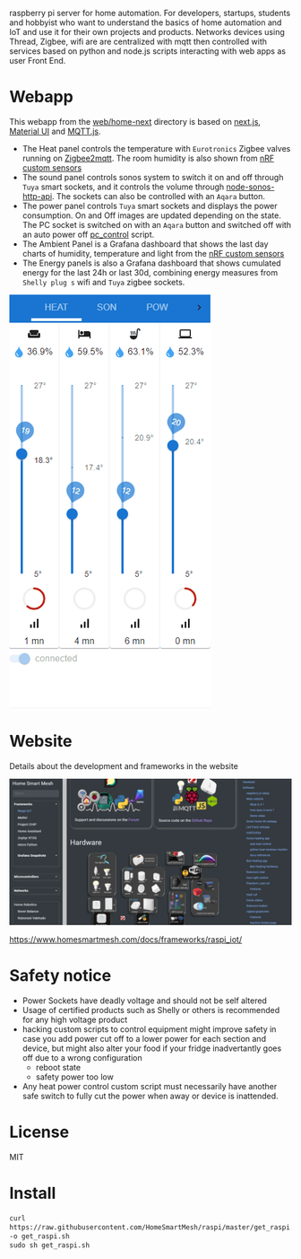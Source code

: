 raspberry pi server for home automation. For developers, startups, students and hobbyist who want to understand the basics of home automation and IoT and use it for their own projects and products. Networks devices using Thread, Zigbee, wifi are are centralized with mqtt then controlled with services based on python and node.js scripts interacting with web apps as user Front End.

# Webapp
This webapp from the [web/home-next](./web/home-next/) directory is based on [next.js](https://nextjs.org/), [Material UI](https://mui.com/) and [MQTT.js](https://github.com/mqttjs/MQTT.js#readme).
* The Heat panel controls the temperature with `Eurotronics` Zigbee valves running on [Zigbee2mqtt](https://zigbee2mqtt.io/). The room humidity is also shown from [nRF custom sensors](https://github.com/nRFMesh/nRF52_Mesh)
* The sound panel controls sonos system to switch it on and off through `Tuya` smart sockets, and it controls the volume through [node-sonos-http-api](https://github.com/jishi/node-sonos-http-api). The sockets can also be controlled with an `Aqara` button.
* The power panel controls `Tuya` smart sockets and displays the power consumption. On and Off images are updated depending on the state. The PC socket is switched on with an `Aqara` button and switched off with an auto power off [pc_control](./js/pc_control/) script.
* The Ambient Panel is a Grafana dashboard that shows the last day charts of humidity, temperature and light from the [nRF custom sensors](https://github.com/nRFMesh/nRF52_Mesh)
* The Energy panels is also a Grafana dashboard that shows cumulated energy for the last 24h or last 30d, combining energy measures from `Shelly plug s` wifi and `Tuya` zigbee sockets.

![webapp](./design/home-next.gif)


# Website
Details about the development and frameworks in the website

[![website](./website.webp)](https://www.homesmartmesh.com/docs/frameworks/raspi_iot/)

https://www.homesmartmesh.com/docs/frameworks/raspi_iot/

# Safety notice
* Power Sockets have deadly voltage and should not be self altered
* Usage of certified products such as Shelly or others is recommended for any high voltage product
* hacking custom scripts to control equipment might improve safety in case you add power cut off to a lower power for each section and device, but might also alter your food if your fridge inadvertantly goes off due to a wrong configuration
  * reboot state
  * safety power too low
* Any heat power control custom script must necessarily have another safe switch to fully cut the power when away or device is inattended.

# License
MIT

# Install

```shell
curl https://raw.githubusercontent.com/HomeSmartMesh/raspi/master/get_raspi.sh -o get_raspi.sh
sudo sh get_raspi.sh
```
